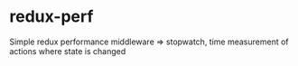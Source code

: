# redux-perf
Simple redux performance middleware => stopwatch, time measurement of actions where state is changed

